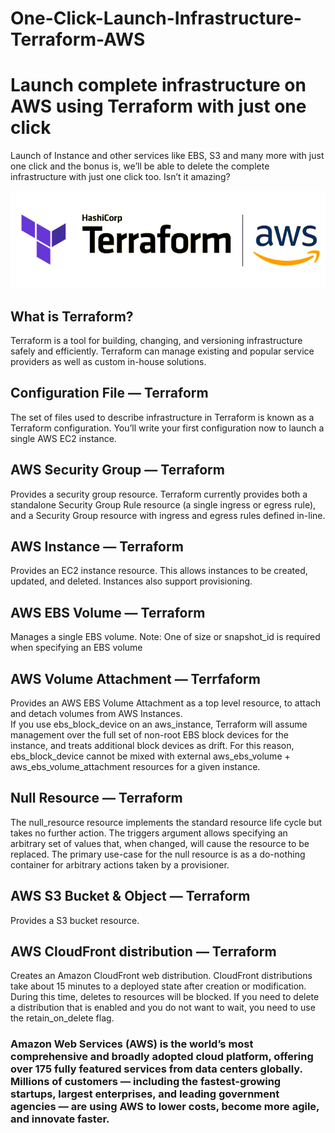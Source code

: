 # One-Click-Launch-Infrastructure-Terraform-AWS

# Launch complete infrastructure on AWS using Terraform with just one click
Launch of Instance and other services like EBS, S3 and many more with just one click and the bonus is, we’ll be able to delete the complete infrastructure with just one click too. Isn’t it amazing?

<img src="images/terraform-x-aws-1_edited.jpg">

## What is Terraform?
Terraform is a tool for building, changing, and versioning infrastructure safely and efficiently. Terraform can manage existing and popular service providers as well as custom in-house solutions.

## Configuration File — Terraform
The set of files used to describe infrastructure in Terraform is known as a Terraform configuration. You’ll write your first configuration now to launch a single AWS EC2 instance.

## AWS Security Group — Terraform
Provides a security group resource.
Terraform currently provides both a standalone Security Group Rule resource (a single ingress or egress rule), and a Security Group resource with ingress and egress rules defined in-line.

## AWS Instance — Terraform
Provides an EC2 instance resource. This allows instances to be created, updated, and deleted. Instances also support provisioning.

## AWS EBS Volume — Terraform
Manages a single EBS volume.
Note: One of size or snapshot_id is required when specifying an EBS volume

## AWS Volume Attachment — Terrfaform
Provides an AWS EBS Volume Attachment as a top level resource, to attach and detach volumes from AWS Instances.
<br>
If you use ebs_block_device on an aws_instance, Terraform will assume management over the full set of non-root EBS block devices for the instance, and treats additional block devices as drift. For this reason, ebs_block_device cannot be mixed with external aws_ebs_volume + aws_ebs_volume_attachment resources for a given instance.

## Null Resource — Terraform
The null_resource resource implements the standard resource life cycle but takes no further action.
The triggers argument allows specifying an arbitrary set of values that, when changed, will cause the resource to be replaced.
The primary use-case for the null resource is as a do-nothing container for arbitrary actions taken by a provisioner.

## AWS S3 Bucket & Object — Terraform
Provides a S3 bucket resource.

## AWS CloudFront distribution — Terraform
Creates an Amazon CloudFront web distribution.
CloudFront distributions take about 15 minutes to a deployed state after creation or modification. During this time, deletes to resources will be blocked. If you need to delete a distribution that is enabled and you do not want to wait, you need to use the retain_on_delete flag.

### Amazon Web Services (AWS) is the world’s most comprehensive and broadly adopted cloud platform, offering over 175 fully featured services from data centers globally. Millions of customers — including the fastest-growing startups, largest enterprises, and leading government agencies — are using AWS to lower costs, become more agile, and innovate faster.
